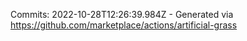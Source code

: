 Commits: 2022-10-28T12:26:39.984Z - Generated via https://github.com/marketplace/actions/artificial-grass
<br>
